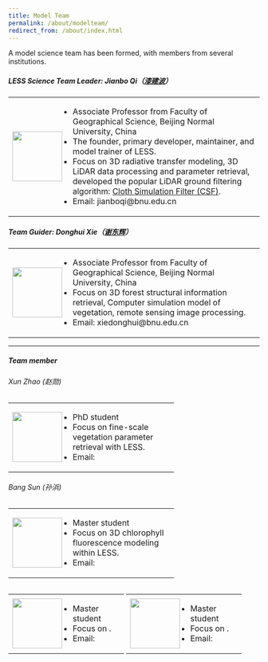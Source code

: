 ```yaml
---
title: Model Team
permalink: /about/modelteam/
redirect_from: /about/index.html
---
```


A model science team has been formed, with members from several institutions. 
##### LESS Science Team Leader: *Jianbo Qi*（<a href="https://geot.bnu.edu.cn/Public/htm/news/5/1176.html" target="_blank">漆建波</a>）

<table style="border-collapse: collapse;">
  <tr>
    <td style="text-align: left; border: none; width:100px;"><img src="https://github.com/jianboqi/jianboqi.github.io/assets/1770654/3a16762d-3c76-436f-a317-9faf3221b4b3" style="width: 100px; display: block; margin: 0 auto;"></td>
     <td style="width: 400px; border: none;">
       <ul style="padding-left:5px;">
        <li>Associate Professor from Faculty of Geographical Science, Beijing Normal University, China</li>
        <li>The founder, primary developer, maintainer, and model trainer of LESS.</li>
        <li>Focus on 3D radiative transfer modeling, 3D LiDAR data processing and parameter retrieval, developed the popular LiDAR ground filtering algorithm: <a  href="https://github.com/jianboqi/CSF" target="_blank">Cloth Simulation Filter (CSF)</a>.</li>
         <li>Email: jianboqi@bnu.edu.cn</li>
        </ul>
     </td>
  </tr>
</table>

##### Team Guider: *Donghui Xie*（<a href="https://geot.bnu.edu.cn/Public/htm/news/5/252.html" target="_blank">谢东辉</a>）
<table style="border-collapse: collapse;">
  <tr>
    <td style="text-align: left; border: none; width:100px;"><img src="https://github.com/jianboqi/jianboqi.github.io/assets/1770654/73fa0da1-4078-489e-9f15-969abdb2116a" style="width: 100px; display: block; margin: 0 auto;"></td>
     <td style="width: 400px; border: none;">
       <ul style="padding-left:5px;">
        <li>Associate Professor from Faculty of Geographical Science, Beijing Normal University, China</li>
        <li>Focus on 3D forest structural information retrieval, Computer simulation model of vegetation, remote sensing image processing.</li>
         <li>Email: xiedonghui@bnu.edu.cn</li>
        </ul>
     </td>
  </tr>
</table>
<hr>

##### Team member
###### *Xun Zhao* (赵勋)
<table style="border-collapse: collapse;">
  <tr>
    <td style="text-align: left; border: none; width:100px;"><img src="" style="width: 100px; display: block; margin: 0 auto;"></td>
     <td style="width: 200px; border: none;">
       <ul style="padding-left:5px;">
        <li>PhD student</li>
        <li>Focus on fine-scale vegetation parameter retrieval with LESS.</li>
         <li>Email: </li>
        </ul>
     </td>
  </tr>
</table>

###### *Bang Sun* (孙浜)
<table style="border-collapse: collapse;">
  <tr>
    <td style="text-align: left; border: none; width:100px;"><img src="" style="width: 100px; display: block; margin: 0 auto;"></td>
     <td style="width: 200px; border: none;">
       <ul style="padding-left:5px;">
        <li>Master student</li>
        <li>Focus on 3D chlorophyll fluorescence modeling within LESS.</li>
         <li>Email: </li>
        </ul>
     </td>
  </tr>
</table>

<div style="display: inline-block;">
<table style="border-collapse: collapse;">
  <tr>
    <td style="text-align: left; border: none; width:100px;"><img src="" style="width: 100px; display: block; margin: 0 auto;"></td>
     <td style="width: 100px; border: none;">
       <ul style="padding-left:5px;">
        <li>Master student</li>
        <li>Focus on  .</li>
         <li>Email: </li>
        </ul>
     </td>
  </tr>
</table>
</div>
<div style="display: inline-block;">
<table style="border-collapse: collapse;">
  <tr>
    <td style="text-align: left; border: none; width:100px;"><img src="" style="width: 100px; display: block; margin: 0 auto;"></td>
     <td style="width: 100px; border: none;">
       <ul style="padding-left:5px;">
        <li>Master student</li>
        <li>Focus on  .</li>
         <li>Email: </li>
        </ul>
     </td>
  </tr>
</table>
</div>
